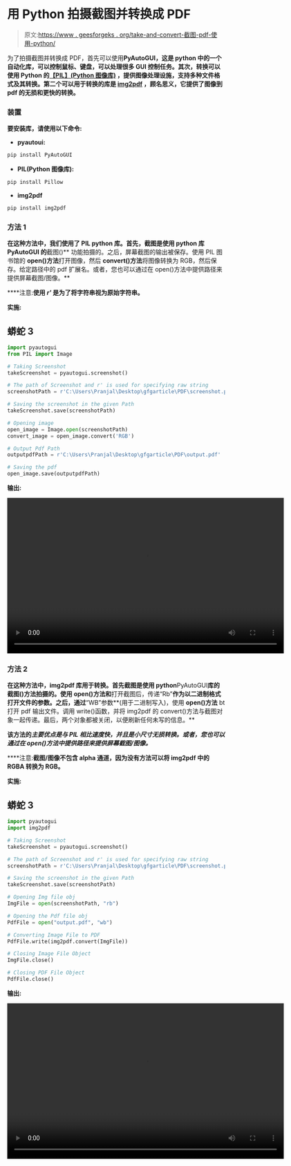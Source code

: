 # 用 Python 拍摄截图并转换成 PDF

> 原文:[https://www . geesforgeks . org/take-and-convert-截图-pdf-使用-python/](https://www.geeksforgeeks.org/take-and-convert-screenshot-to-pdf-using-python/)

为了拍摄截图并转换成 PDF，首先可以使用[](https://www.geeksforgeeks.org/mouse-keyboard-automation-using-python/)**PyAutoGUI，这是 python 中的一个自动化库，可以控制鼠标、键盘，可以处理很多 GUI 控制任务。其次，转换可以使用 Python 的[**【PIL】(Python 图像库)**](https://www.geeksforgeeks.org/python-pil-image-open-method/) ，提供图像处理设施，支持多种文件格式及其转换。第二个可以用于转换的库是 [**img2pdf**](https://www.geeksforgeeks.org/python-convert-image-to-pdf-using-img2pdf-module/) ，顾名思义，它提供了图像到 pdf 的无损和更快的转换。**

### **装置**

**要安装库，请使用以下命令:**

*   ****pyautoui:****

```py
pip install PyAutoGUI
```

*   ****PIL(Python 图像库):****

```py
pip install Pillow
```

*   ****img2pdf****

```py
pip install img2pdf
```

### **方法 1**

**在这种方法中，我们使用了 PIL python 库。首先，截图是使用 python 库 **PyAutoGUI** 的**截图()** 功能拍摄的。之后，屏幕截图的输出被保存。使用 PIL 图书馆的 **open()方法**打开图像，然后 **convert()方法**将图像转换为 RGB，然后保存。给定路径中的 pdf 扩展名。或者，您也可以通过在 open()方法中提供路径来提供屏幕截图/图像。**

****注意:**使用 *r'* 是为了将字符串视为原始字符串。**

****实施:****

## **蟒蛇 3**

```py
import pyautogui
from PIL import Image

# Taking Screenshot
takeScreenshot = pyautogui.screenshot()

# The path of Screenshot and r' is used for specifying raw string
screenshotPath = r'C:\Users\Pranjal\Desktop\gfgarticle\PDF\screenshot.png'

# Saving the screenshot in the given Path
takeScreenshot.save(screenshotPath)

# Opening image
open_image = Image.open(screenshotPath)
convert_image = open_image.convert('RGB')

# Output Pdf Path
outputpdfPath = r'C:\Users\Pranjal\Desktop\gfgarticle\PDF\output.pdf'

# Saving the pdf
open_image.save(outputpdfPath)
```

****输出:****

**<video class="wp-video-shortcode" id="video-558088-1" width="640" height="360" preload="metadata" controls=""><source type="video/mp4" src="https://media.geeksforgeeks.org/wp-content/uploads/20210214232255/method_1.mp4?_=1">[https://media.geeksforgeeks.org/wp-content/uploads/20210214232255/method_1.mp4](https://media.geeksforgeeks.org/wp-content/uploads/20210214232255/method_1.mp4)</video>**

### **方法 2**

**在这种方法中，img2pdf 库用于转换。首先截图是使用 python**PyAutoGUI**库的截图()方法拍摄的。使用 **open()方法**和**打开截图后，传递“Rb”**作为以二进制格式打开文件的参数。之后，通过**“WB”参数**(用于二进制写入)，使用 **open()方法** bt 打开 pdf 输出文件。调用 write()函数，并将 img2pdf 的 convert()方法与截图对象一起传递。最后，两个对象都被关闭，以便刷新任何未写的信息。**

**该方法的*主要优点是与 PIL 相比速度快，并且是小尺寸无损转换。或者，您也可以通过在 open()方法中提供路径来提供屏幕截图/图像。***

****注意:**截图/图像不包含 alpha 通道，因为没有方法可以将 img2pdf 中的 RGBA 转换为 RGB。**

****实施:****

## **蟒蛇 3**

```py
import pyautogui
import img2pdf

# Taking Screenshot
takeScreenshot = pyautogui.screenshot()

# The path of Screenshot and r' is used for specifying raw string
screenshotPath = r'C:\Users\Pranjal\Desktop\gfgarticle\PDF\screenshot.png'

# Saving the screenshot in the given Path
takeScreenshot.save(screenshotPath)

# Opening Img file obj
ImgFile = open(screenshotPath, "rb")

# Opening the Pdf file obj
PdfFile = open("output.pdf", "wb")

# Converting Image File to PDF
PdfFile.write(img2pdf.convert(ImgFile))

# Closing Image File Object
ImgFile.close()

# Closing PDF File Object
PdfFile.close()
```

****输出:****

**<video class="wp-video-shortcode" id="video-558088-2" width="640" height="360" preload="metadata" controls=""><source type="video/mp4" src="https://media.geeksforgeeks.org/wp-content/uploads/20210214232317/method_2.mp4?_=2">[https://media.geeksforgeeks.org/wp-content/uploads/20210214232317/method_2.mp4](https://media.geeksforgeeks.org/wp-content/uploads/20210214232317/method_2.mp4)</video>**